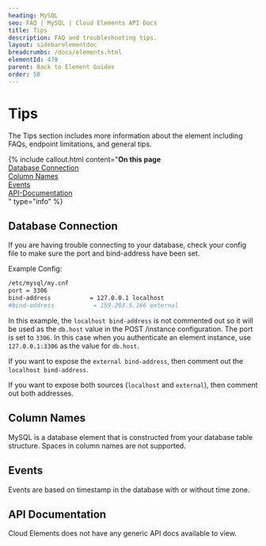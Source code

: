 ```yaml
---
heading: MySQL
seo: FAQ | MySQL | Cloud Elements API Docs
title: Tips
description: FAQ and troubleshooting tips.
layout: sidebarelementdoc
breadcrumbs: /docs/elements.html
elementId: 479
parent: Back to Element Guides
order: 50
---
```


# Tips

The Tips section includes more information about the element including FAQs, endpoint limitations, and general tips.

{% include callout.html content="<strong>On this page</strong></br><a href=#database-connection>Database Connection</a></br><a href=#column-names>Column Names</a></br><a href=#events>Events</a></br><a href=#api-documentation>API-Documentation</a></br>" type="info" %}

## Database Connection

If you are having trouble connecting to your database, check your config file to make sure the port and bind-address have been set.

Example Config:

```bash
/etc/mysql/my.cnf
port = 3306
bind-address           = 127.0.0.1 localhost
#bind-address           = 159.203.5.166 external
```

In this example, the `localhost bind-address` is not commented out so it will be used as the `db.host` value in the POST /instance configuration. The port is set to `3306`. In this case when you authenticate an element instance, use `127.0.0.1:3306` as the value for `db.host`.

If you want to expose the `external bind-address`, then comment out the `localhost bind-address`.

If you want to expose both sources (`localhost` and `external`), then comment out both addresses.

## Column Names

MySQL is a database element that is constructed from your database table structure. Spaces in column names are not supported.

## Events

Events are based on timestamp in the database with or without time zone.

## API Documentation

Cloud Elements does not have any generic API docs available to view.
